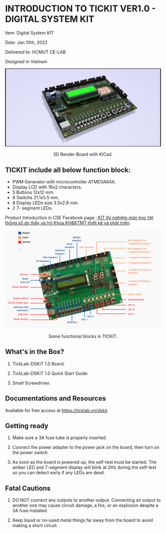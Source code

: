 
# INTRODUCTION TO TICKIT VER1.0 - DIGITAL SYSTEM KIT
Item: Digital System KIT

Date: Jan 10th, 2022

Delivered to: HCMUT CE-LAB

Designed in Vietnam

![3D Render Board with KiCad](Images/3dRenderPic.png)
<p align="center">
    3D Render Board with KiCad.
</p>

## TICKIT include all below function block: 
- PWM Generator with  microcontroller ATMEGA64A.
- Display LCD with 16x2 characters.
-  5 Buttons 12x12 mm.
- 8 Switchs 21.1x5.5 mm.
- 8 Display LEDs size 3.5x2.8 mm.
- 2 7- segment LEDs.

Product Introduction in CSE Facebook page :[ KIT thí nghiệm môn học Hệ thống số do thầy và trò Khoa KH&KTMT thiết kế và phát triển](https://www.facebook.com/2180160732207910/posts/3021461968077778/).

![Some functional blocks in TICKIT](Images/FunctionalBlock.png)
<p align="center">
    Some functional blocks in TICKIT.
</p>

##  What's in the Box?
1. TickLab-DSKiT 1.0 Board.

2. TickLab-DSKiT 1.0 Quick Start Guide.

3. Small Screwdriver.

## Documentations and Resources
Available for free access at https://ticklab.vn/dskit

## Getting ready
1. Make sure a 3A fuse tube is properly inserted.

2. Connect the power adapter to the power jack on the board, then turn on the power switch.

3. As soon as the board is powered up, the self-test must be started. The amber LED and 7-segment display will blink at 2Hz during the self-test so you can detect early if any LEDs are dead.

## Fatal Cautions

1. DO NOT connect any outputs to another output. Connecting an output to another one may cause circuit damage, a fire, or an explosion despite a 3A fuse installed.

2. Keep liquid or no-used metal things far away from the board to avoid making a short circuit.
